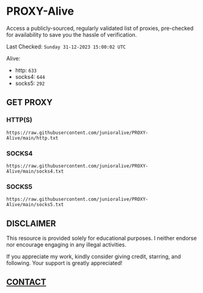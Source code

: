 # PROXY-Alive

Access a publicly-sourced, regularly validated list of proxies, pre-checked for availability to save you the hassle of verification.

Last Checked: `Sunday 31-12-2023 15:00:02 UTC`

Alive:
- http: `633`
- socks4: `644`
- socks5: `292`

## GET PROXY

### HTTP(S)

```https://raw.githubusercontent.com/junioralive/PROXY-Alive/main/http.txt```

### SOCKS4

```https://raw.githubusercontent.com/junioralive/PROXY-Alive/main/socks4.txt```

### SOCKS5

```https://raw.githubusercontent.com/junioralive/PROXY-Alive/main/socks5.txt```

## DISCLAIMER

This resource is provided solely for educational purposes. I neither endorse nor encourage engaging in any illegal activities.

If you appreciate my work, kindly consider giving credit, starring, and following. Your support is greatly appreciated! 

## [CONTACT](https://t.me/TheJuniorAlive)
